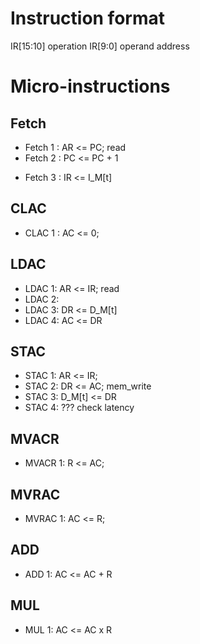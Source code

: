 
# Instruction format
IR[15:10] operation
IR[9:0] operand address

# Micro-instructions

## Fetch
* Fetch 1 : AR <= PC; read
* Fetch 2 : PC <= PC + 1 
<!-- * Fetch 2.5 : add latency-->
* Fetch 3 : IR <= I_M[t]  

## CLAC
* CLAC 1 : AC <= 0;

## LDAC
* LDAC 1: AR <= IR; read
* LDAC 2:
* LDAC 3: DR <= D_M[t]
* LDAC 4: AC <= DR

## STAC
* STAC 1: AR <= IR;
* STAC 2: DR <= AC; mem_write 
* STAC 3: D_M[t] <= DR
* STAC 4: ??? check latency

## MVACR
* MVACR 1: R <= AC;

## MVRAC
* MVRAC 1: AC <= R; 

## ADD
* ADD 1: AC <= AC + R

## MUL
* MUL 1: AC <= AC x R

